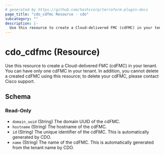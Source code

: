 ```yaml
---
# generated by https://github.com/hashicorp/terraform-plugin-docs
page_title: "cdo_cdfmc Resource - cdo"
subcategory: ""
description: |-
  Use this resource to create a Cloud-delivered FMC (cdFMC) in your tenant. You can have only one cdFMC in your tenant. In addition, you cannot delete a created cdFMC using this resource; to delete your cdFMC, please contact Cisco support.
---
```


# cdo_cdfmc (Resource)

Use this resource to create a Cloud-delivered FMC (cdFMC) in your tenant. You can have only one cdFMC in your tenant. In addition, you cannot delete a created cdFMC using this resource; to delete your cdFMC, please contact Cisco support.



<!-- schema generated by tfplugindocs -->
## Schema

### Read-Only

- `domain_uuid` (String) The domain UUID of the cdFMC.
- `hostname` (String) The hostname of the cdFMC.
- `id` (String) The unique identifier of the cdFMC. This is automatically generated by CDO.
- `name` (String) The name of the cdFMC. This is automatically generated from the tenant name by CDO.
